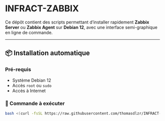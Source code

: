 # INFRACT-ZABBIX

Ce dépôt contient des scripts permettant d’installer rapidement **Zabbix Server** ou **Zabbix Agent** sur **Debian 12**, avec une interface semi-graphique en ligne de commande.

---

## 📦 Installation automatique

###  Pré-requis

- Système Debian 12
- Accès `root` ou `sudo`
- Accès à Internet

### 🚀 Commande à exécuter

```bash
bash <(curl -fsSL https://raw.githubusercontent.com/thomasdlzr/INFRACT-ZABBIX/main/install.sh)
